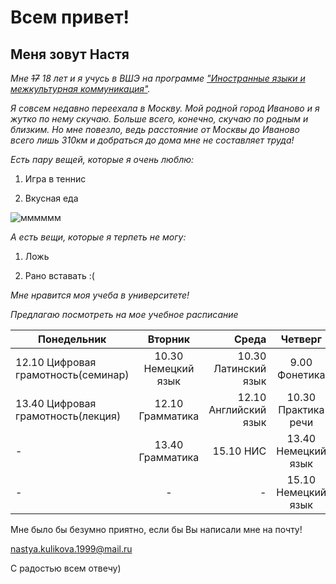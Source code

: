 # Всем привет! 

## Меня зовут Настя

_Мне ~~17~~ 18 лет и я учусь в ВШЭ на программе ["Иностранные языки и межкультурная коммуникация"](https://www.hse.ru/ba/lang/)._

_Я совсем недавно переехала в Москву. Мой родной город Иваново и я жутко по нему скучаю. Больше всего, конечно, скучаю по родным и близким. Но мне повезло, ведь расстояние от Москвы до Иваново всего лишь 310км и добраться до дома мне не составляет труда!_ 

_Есть пару вещей, которые я очень люблю:_

1. Игра в теннис

2. Вкусная еда

![](https://avatars.mds.yandex.net/get-pdb/38069/6ea784bd-8eab-4a9f-92f5-a085d00435d6/s800 "мммммм")

_А есть вещи, которые я терпеть не могу:_

1. Ложь 

2. Рано вставать :(

_Мне нравится моя учеба в университете!_

_Предлагаю посмотреть на мое учебное расписание_

Понедельник|Вторник|Среда|Четверг|Пятница
---|:---:|---:|:---:|:---:
12.10 Цифровая грамотность(семинар)|10.30 Немецкий язык|10.30 Латинский язык|9.00 Фонетика| 9.00 Практика речи 
13.40 Цифровая грамотность(лекция)|12.10 Грамматика|12.10 Английский язык| 10.30 Практика речи|10.30 Практика речи         
-|13.40 Грамматика|15.10 НИС|13.40 Немецкий язык|13.40 МКН (семинар)
-|-|-|15.10 Немецкий язык|16.40 МКН (лекция)

Мне было бы безумно приятно, если бы Вы написали мне на почту! 

nastya.kulikova.1999@mail.ru
 
С радостью всем отвечу) 


 
        
